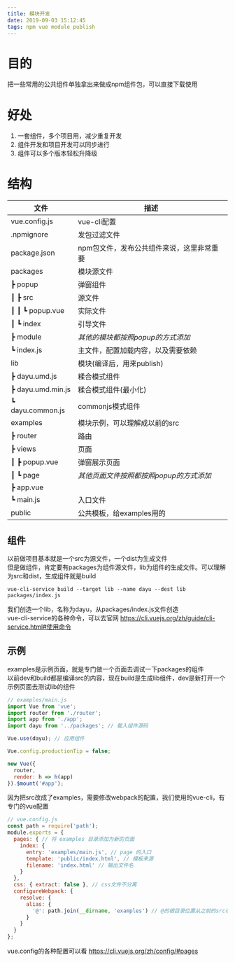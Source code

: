 ```yaml
---
title: 模块开发
date: 2019-09-03 15:12:45
tags: npm vue module publish
---
```

# 目的
把一些常用的公共组件单独拿出来做成npm组件包，可以直接下载使用


# 好处
1. 一套组件，多个项目用，减少重复开发
2. 组件开发和项目开发可以同步进行
3. 组件可以多个版本轻松升降级


# 结构
文件 | 描述 
---------| ---------
vue.config.js | vue-cli配置
.npmignore | 发包过滤文件
package.json | npm包文件，发布公共组件来说，这里非常重要
packages | 模块源文件
┣ popup | 弹窗组件
┃ ┣ src | 源文件
┃ ┃ ┗ popup.vue | 实际文件
┃ ┗ index | 引导文件
┣ module | *其他的模块都按照popup的方式添加*
┗ index.js | 主文件，配置加载内容，以及需要依赖
lib | 模块(编译后，用来publish)
┣ dayu.umd.js | 糅合模式组件
┣ dayu.umd.min.js | 糅合模式组件(最小化)
┗ dayu.common.js | commonjs模式组件
examples | 模块示例，可以理解成以前的src
┣ router | 路由
┣ views | 页面
┃ ┣ popup.vue | 弹窗展示页面
┃ ┗ page | *其他页面文件按照都按照popup的方式添加*
┣ app.vue | 
┗ main.js | 入口文件
public | 公共模板，给examples用的

## 组件
以前做项目基本就是一个src为源文件，一个dist为生成文件  
但是做组件，肯定要有packages为组件源文件，lib为组件的生成文件。可以理解为src和dist，生成组件就是build   
```shell
vue-cli-service build --target lib --name dayu --dest lib packages/index.js
```
我们创造一个lib，名称为dayu，从packages/index.js文件创造  
vue-cli-service的各种命令，可以去官网 https://cli.vuejs.org/zh/guide/cli-service.html#使用命令
## 示例
examples是示例页面，就是专门做一个页面去调试一下packages的组件  
以前dev和build都是编译src的内容，现在build是生成lib组件，dev是新打开一个示例页面去测试lib的组件
```js
// examples/main.js
import Vue from 'vue';
import router from './router';
import app from './app';
import dayu from '../packages'; // 载入组件源码

Vue.use(dayu); // 应用组件

Vue.config.productionTip = false;

new Vue({
  router,
  render: h => h(app)
}).$mount('#app');
```
因为把src改成了examples，需要修改webpack的配置，我们使用的vue-cli，有专门的vue配置
```js
// vue.config.js
const path = require('path');
module.exports = {
  pages: { // 将 examples 目录添加为新的页面
    index: {
      entry: 'examples/main.js', // page 的入口
      template: 'public/index.html', // 模板来源
      filename: 'index.html' // 输出文件名
    }
  },
  css: { extract: false }, // css文件不分离
  configureWebpack: {
    resolve: {
      alias: {
        '@': path.join(__dirname, 'examples') // @的根目录位置从之前的src改成了examples
      }
    }
  }
};
```
vue.config的各种配置可以看 https://cli.vuejs.org/zh/config/#pages

